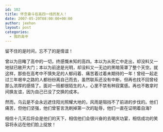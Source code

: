 ```yaml
---
id: 102
title: 怀念奋斗在高四一线的友人！
date: 2007-05-20T08:00:00+00:00
author: jeehon
layout: post
categories:
  - 我的高中
---
```

留不住的是时间，忘不了的是情谊！
    
曾以为目睹了高中的一切，终感慨未知的高四。本以为从死亡中走出，却没料又一地狱已敞开大门；本以为前途是光明，却没料又一无边的黑暗笼罩了整个天空。就这样，那些在高考中不慎失足的人郁闷着、痛苦着过着未期待的一年！曾经一起走过三年艰辛之路的人都纷纷离自己而去，虽然联系还没有中断，但再也找不回曾经那么浓厚的感情了。面对一班都很陌生的人，心里不禁有种寂寞感。再也不敢拿时间换友谊，因为自己已没了交换的成本。
    
然而，乌云是不会永远遮住阳光照耀大地的，风雨是阻挡不了前进的步伐的。他们痛苦，但他们坚强，他们曾誓言洗刷掉第一次的耻辱，他们一直在证明着自海?
    
相信十几天后将会是他们的天下，相信他们会很兴奋的去喝庆功宴，相信成功的笑容将永远在他们脸上绽放！